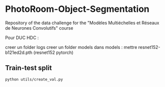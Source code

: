 # PhotoRoom-Object-Segmentation
Repository of the data challenge for the "Modèles Multiéchelles et Réseaux de Neurones Convolutifs" course

Pour DUC HDC :

creer un folder logs
creer un folder models
dans models : mettre resnet152-b121ed2d.pth (resnet152 pytorch)

## Train-test split

```bash
python utils/create_val.py
```
